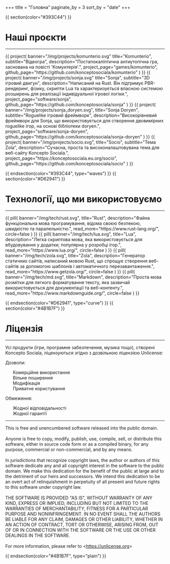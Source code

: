 +++
title = "Головна"
paginate_by = 3
sort_by = "date"
+++

{{ section(color="#393C44") }}

# Наші проєкти
<hr class="big-hr mb-4">
<div class="row mt-3">
    {{ 
        project(
            banner="/img/projects/komunterio.svg"
            title="Komunterio", 
            subtitle="Відеогра", 
            description="Постапокаліптична антиутопічна гра, заснована на повісті 'Комунтерія'.",
            project_page="games/komunterio",
            github_page="https://github.com/konceptosociala/komunterio"
        ) 
    }}
    {{ 
        project(
            banner="/img/projects/sonja.svg"
            title="Sonja", 
            subtitle="3D ігровий двигун", 
            description="Написаний на Rust. Він підтримує PBR-рендеринг, фізику, скрипти Lua та характеризується власною системою розширень для реалізації індивідуальної ігрової логіки.",
            project_page="software/sonja",
            github_page="https://github.com/konceptosociala/sonja"
        ) 
    }}
    {{ 
        project(
            banner="/img/projects/sonja_doryen.svg",
            title="Sonja Doryen", 
            subtitle="Roguelike ігровий фреймворк", 
            description="Високорівневий фреймворк для Sonja, що використовується для створення двовимірних roguelike ігор, на основі бібліотеки doryen.",
            project_page="software/sonja-doryen",
            github_page="https://github.com/konceptosociala/sonja-doryen"
        ) 
    }}
    {{ 
        project(
            banner="/img/projects/socio.svg",
            title="Socio", 
            subtitle="Тема Zola", 
            description="Сучасна, проста та високоналаштовувана тема для веб-сайту Koncepto Sociala.",
            project_page="https://konceptosociala.eu.org/socio",
            github_page="https://github.com/konceptosociala/socio"
        ) 
    }}
</div>

{{ endsection(color="#393C44", type="waves") }}
{{ section(color="#D62941") }}

# Технології, що ми використовуємо
<hr class="big-hr">
<div class="row">
    {{
        pill(
            banner="/img/tech/rust.svg",
            title="Rust",
            description="Файна функціональна мова програмування, відома своєю безпекою, швидкістю та паралельністю.",
            read_more="https://www.rust-lang.org/",
            circle=false
        )
    }}
    {{
        pill(
            banner="/img/tech/lua.svg",
            title="Lua",
            description="Легка скриптова мова, яка використовується для вбудовування у додатки; популярна у розробці ігор.",
            read_more="https://www.lua.org/",
            circle=false
        )
    }}
    {{
        pill(
            banner="/img/tech/zola.svg",
            title="Zola",
            description="Генератор статичних сайтів, написаний мовою Rust, що спрощує створення веб-сайтів за допомогою шаблонів і автоматичного перезавантаження.",
            read_more="https://www.getzola.org/",
            circle=false
        )
    }}
    {{
        pill(
            banner="/img/tech/md.svg",
            title="Markdown",
            description="Проста мова розмітки для легкого форматування тексту, яка зазвичай використовується для документації та веб-контенту.",
            read_more="https://www.markdownguide.org/",
            circle=false
        )
    }}
</div>

{{ endsection(color="#D62941", type="curve") }}
{{ section(color="#4B1B7F") }}

# Ліцензія
<hr class="big-hr">
<p class="lead">Усі продукти (ігри, програмне забезпечення, музика тощо), створені Koncepto Sociala, ліцензуються згідно з дозвільною ліцензією Unlicense:</p>

<div class="row px-5">
    <div class="col-lg-6 col-md-6 col-sm-12">
        <p class="lead bold">Дозволи:</p>
        <ul>
            <li class="license-li"><i class="fa fa-circle text-success" aria-hidden="true"></i> Комерційне використання</li>
            <li class="license-li"><i class="fa fa-circle text-success" aria-hidden="true"></i> Вільне поширення</li>
            <li class="license-li"><i class="fa fa-circle text-success" aria-hidden="true"></i> Модифікація</li>
            <li class="license-li"><i class="fa fa-circle text-success" aria-hidden="true"></i> Приватне користування</li>
        </ul>
    </div>
    <div class="col-lg-6 col-md-6 col-sm-12">
        <p class="lead bold">Обмеження:</p>
        <ul>
            <li class="license-li"><i class="fa fa-circle text-danger" aria-hidden="true"></i> Жодної відповідальності</li>
            <li class="license-li"><i class="fa fa-circle text-danger" aria-hidden="true"></i> Жодної гарантії</li>
        </ul>
    </div>
    <div class="w-100"></div>
    <div class="col-12">
        <hr class="big-hr mx-3">
    </div>
    <div class="w-100"></div>
    <div class="col-lg-7 col-md-12 col-sm-12 mx-auto">
        <div class="text-bg-dark font-monospace rounded mx-auto p-4 lh-base border-dark">
            This is free and unencumbered software released into the public domain.
            <br><br>
            Anyone is free to copy, modify, publish, use, compile, sell, or
            distribute this software, either in source code form or as a compiled
            binary, for any purpose, commercial or non-commercial, and by any
            means.
            <br><br>
            In jurisdictions that recognize copyright laws, the author or authors
            of this software dedicate any and all copyright interest in the
            software to the public domain. We make this dedication for the benefit
            of the public at large and to the detriment of our heirs and
            successors. We intend this dedication to be an overt act of
            relinquishment in perpetuity of all present and future rights to this
            software under copyright law.
            <br><br>
            THE SOFTWARE IS PROVIDED "AS IS", WITHOUT WARRANTY OF ANY KIND,
            EXPRESS OR IMPLIED, INCLUDING BUT NOT LIMITED TO THE WARRANTIES OF
            MERCHANTABILITY, FITNESS FOR A PARTICULAR PURPOSE AND NONINFRINGEMENT.
            IN NO EVENT SHALL THE AUTHORS BE LIABLE FOR ANY CLAIM, DAMAGES OR
            OTHER LIABILITY, WHETHER IN AN ACTION OF CONTRACT, TORT OR OTHERWISE,
            ARISING FROM, OUT OF OR IN CONNECTION WITH THE SOFTWARE OR THE USE OR
            OTHER DEALINGS IN THE SOFTWARE.
            <br><br>
            For more information, please refer to &lt;<a class="font-monospace" href="https://konceptosociala.eu.org/unlicense">https://unlicense.org</a>&gt;
        </div>
    </div>
</div>

{{ endsection(color="#4B1B7F", type="plain") }}

<style>
    .license-li::marker {
        content: '';
    }
</style>